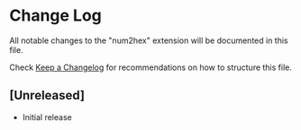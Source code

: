 # Change Log

All notable changes to the "num2hex" extension will be documented in this file.

Check [Keep a Changelog](http://keepachangelog.com/) for recommendations on how to structure this file.

## [Unreleased]

- Initial release